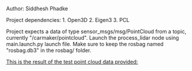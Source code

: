 Author: Siddhesh Phadke

Project dependencies:
    1. Open3D
    2. Eigen3
    3. PCL

Project expects a data of type sensor_msgs/msg/PointCloud from a topic, currently "/carmaker/pointcloud".
Launch the process_lidar node using main.launch.py launch file.
Make sure to keep the rosbag named "rosbag.db3" in the rosbag/ folder.

[This is the result of the test point cloud data provided: ](result_media/)
